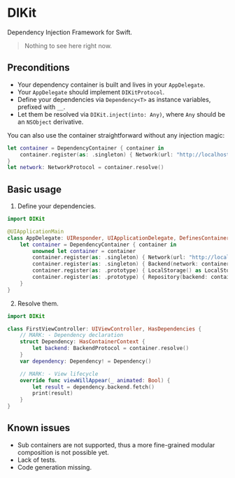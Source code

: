 # DIKit

Dependency Injection Framework for Swift.

> Nothing to see here right now.

## Preconditions

- Your dependency container is built and lives in your `AppDelegate`.
- Your `AppDelegate` should implement `DIKitProtocol`.
- Define your dependencies via `Dependency<T>` as instance variables, prefixed with `__`.
- Let them be resolved via `DIKit.inject(into: Any)`, where `Any` should be an `NSObject` derivative.

You can also use the container straightforward without any injection magic:

```swift
let container = DependencyContainer { container in
    container.register(as: .singleton) { Network(url: "http://localhost") as NetworkProtocol }
}
let network: NetworkProtocol = container.resolve()
```

## Basic usage

1. Define your dependencies.

```swift
import DIKit

@UIApplicationMain
class AppDelegate: UIResponder, UIApplicationDelegate, DefinesContainer {
    let container = DependencyContainer { container in
        unowned let container = container
        container.register(as: .singleton) { Network(url: "http://localhost") as NetworkProtocol }
        container.register(as: .singleton) { Backend(network: container.resolve()) as BackendProtocol }
        container.register(as: .prototype) { LocalStorage() as LocalStorageProtocol }
        container.register(as: .prototype) { Repository(backend: container.resolve(), storage: container.resolve()) as RepositoryProtocol }
    }
}

```

2. Resolve them.

```swift
import DIKit

class FirstViewController: UIViewController, HasDependencies {
    // MARK: - Dependency declaration
    struct Dependency: HasContainerContext {
        let backend: BackendProtocol = container.resolve()
    }
    var dependency: Dependency! = Dependency()

    // MARK: - View lifecycle
    override func viewWillAppear(_ animated: Bool) {
        let result = dependency.backend.fetch()
        print(result)
    }
}
```

## Known issues

- Sub containers are not supported, thus a more fine-grained modular composition is not possible yet.
- Lack of tests.
- Code generation missing.
